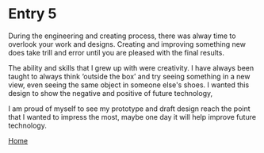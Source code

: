# Entry 5

During the engineering and creating process, there was alway time to overlook your work and designs. Creating and improving something new does take trill and error until you are pleased with the final results.

The ability and skills that I grew up with were creativity. I have always been taught to always think ‘outside the box’ and try seeing something in a new view, even seeing the same object in someone else's shoes. I wanted this design to show the negative and positive of future technology,

I am proud of myself to see my prototype and draft design reach the point that I wanted to impress the most, maybe one day it will help improve future technology.


[Home](../README.md)
